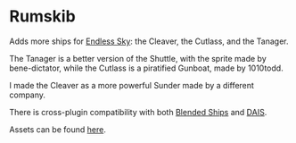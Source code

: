 # Rumskib

Adds more ships for [Endless Sky](https://github.com/endless-sky/endless-sky): the Cleaver, the Cutlass, and the Tanager.

The Tanager is a better version of the Shuttle, with the sprite made by bene-dictator, while the Cutlass is a piratified Gunboat, made by 1010todd.

I made the Cleaver as a more powerful Sunder made by a different company.

There is cross-plugin compatibility with both [Blended Ships](https://github.com/mOctave/blended-ships) and [DAIS](https://github.com/Daeridanii1/DAIS).

Assets can be found [here](https://github.com/TheGiraffe3/homula-rumskib-assets).

